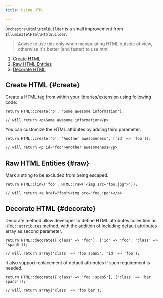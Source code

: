 ```yaml
---
title: Using HTML

---
```


`Orchestra\Html\HtmlBuilder` is a small improvement from `Illuminate\Html\HtmlBuilder`.

> Advise to use this only when manipulating HTML outside of view, otherwise it's better (and faster) to use html.

1. [Create HTML](#create)
2. [Raw HTML Entities](#raw)
3. [Decorate HTML](#decorate)


## Create HTML {#create}

Create a HTML tag from within your libraries/extension using following code:

    return HTML::create('p', 'Some awesome information');

    // will return <p>Some awesome information</p>

You can customize the HTML attibutes by adding third parameter.

    return HTML::create('p', 'Another awesomeness', ['id' => 'foo']);

    // will return <p id="foo">Another awesomeness</p>

## Raw HTML Entities {#raw}

Mark a string to be excluded from being escaped.

    return HTML::link('foo', HTML::raw('<img src="foo.jpg">'));

    // will return <a href="foo"><img src="foo.jpg"></a>

## Decorate HTML {#decorate}

Decorate method allow developer to define HTML attributes collection as `HTML::attributes` method, with the addition of including default attributes array as second parameter.

    return HTML::decorate(['class' => 'foo'], ['id' => 'foo', 'class' => 'span5']);

    // will return array('class' => 'foo span5', 'id' => 'foo');

It also support replacement of default attributes if such requirement is needed.

    return HTML::decorate(['class' => 'foo !span5'], ['class' => 'bar span5']);

    // will return array('class' => 'foo bar');
